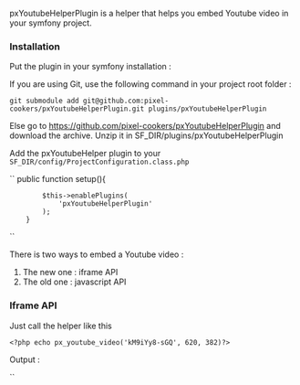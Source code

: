 pxYoutubeHelperPlugin is a helper that helps you embed Youtube video in your symfony project.

### Installation

Put the plugin in your symfony installation :

If you are using Git, use the following command in your project root folder : 

``
		git submodule add git@github.com:pixel-cookers/pxYoutubeHelperPlugin.git plugins/pxYoutubeHelperPlugin
``

Else go to https://github.com/pixel-cookers/pxYoutubeHelperPlugin and download the archive.
Unzip it in SF_DIR/plugins/pxYoutubeHelperPlugin

Add the pxYoutubeHelper plugin to your `SF_DIR/config/ProjectConfiguration.class.php`

``
	public function setup(){

			$this->enablePlugins(
				'pxYoutubeHelperPlugin'
			);
		}
``

There is two ways to embed a Youtube video : 


1. The new one : iframe API</li>
2. The old one : javascript API</li>


### Iframe API

Just call the helper like this

``
		<?php echo px_youtube_video('kM9iYy8-sGQ', 620, 382)?>
``

Output :

``
		<div id="player_kM9iYy8-sGQ"></div>
		<script>
			var tag = document.createElement("script");
			tag.src = "http://www.youtube.com/player_api"
			var firstScriptTag = document.getElementsByTagName("script")[0];
			firstScriptTag.parentNode.insertBefore(tag, firstScriptTag);
			var player;
			
			function onYouTubePlayerAPIReady() {
				player = new YT.Player("player_kM9iYy8-sGQ", {
				  height: "382",
				  width: "620",
				  videoId: "kM9iYy8-sGQ",
				  playerVars: [],
				  events: {
					"onReady": onPlayerReady,
					"onStateChange": onPlayerStateChange
				  }
				});
			}

			function onPlayerReady(event) {
				event.target.playVideo();
			}
			function onPlayerStateChange(event) {}
	</script>
``

### Javascript API

``
		<?php echo px_youtube_video('kM9iYy8-sGQ', 620, 382, array(), array(), 'old')?>
``

Output : 

``
		<object style="height: 382px; width: 620px">
			<param name="movie" value="http://www.youtube.com/v/kM9iYy8-sGQ?version=3&feature=player_embedded">
			<param name="allowFullScreen" value="true">
			<param name="allowScriptAccess" value="always">
			<param name="wmode" value="opaque">
			<embed type="application/x-shockwave-flash" 
				allowfullscreen="true" 
				allowScriptAccess="always" 
				wmode="opaque" 
				width="620" 
				height="382" 
				src="http://www.youtube.com/v/kM9iYy8-sGQ?version=3&feature=player_embedded">
		</object>
``

Advanced config example : 

``
	<?php echo px_youtube_video('kM9iYy8-sGQ', 620, 382, array('controls'=> 0, 'rel' => 0, 'showinfo' => 0), array(), 'old')?>
``

Output : 

``
		<object style="height: 382px; width: 620px">
			<param name="movie" value="http://www.youtube.com/v/kM9iYy8-sGQ?version=3&feature=player_embedded&controls=0&rel=0&showinfo=0">
			<param name="allowFullScreen" value="true">
			<param name="allowScriptAccess" value="always">
			<param name="wmode" value="opaque">
			<embed type="application/x-shockwave-flash" 
				allowfullscreen="true" 
				allowScriptAccess="always" 
				wmode="opaque" 
				width="620" 
				height="382" 
				src="http://www.youtube.com/v/kM9iYy8-sGQ?version=3&feature=player_embedded&controls=0&rel=0&showinfo=0">
		</object>
``